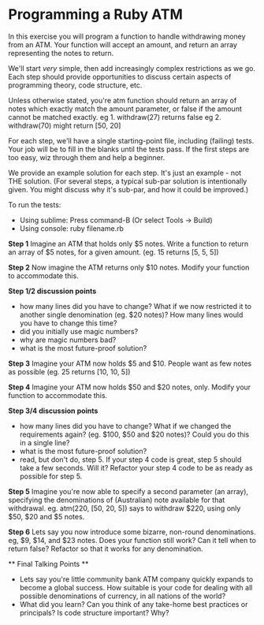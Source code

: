 # Programming a Ruby ATM

In this exercise you will program a function to handle withdrawing money from an ATM. Your function will accept an amount, and return an array representing the notes to return.

We'll start *very* simple, then add increasingly complex restrictions as we go. Each step should provide opportunities to discuss certain aspects of programming theory, code structure, etc.

Unless otherwise stated, you're atm function should return an array of notes which exactly match the amount parameter, or false if the amount cannot be matched exactly.
eg 1. withdraw(27) returns false
eg 2. withdraw(70) might return [50, 20]

For each step, we'll have a single starting-point file, including (failing) tests. Your job will be to fill in the blanks until the tests pass. If the first steps are too easy, wiz through them and help a beginner.

We provide an example solution for each step. It's just an example - not THE solution. (For several steps, a typical sub-par solution is intentionally given. You might discuss why it's sub-par, and how it could be improved.)

To run the tests:

- Using sublime: Press command-B (Or select Tools -> Build)
- Using console: ruby filename.rb


**Step 1** Imagine an ATM that holds only $5 notes. Write a function to return an array of $5 notes, for a given amount. (eg. 15 returns [5, 5, 5])

**Step 2** Now imagine the ATM returns only $10 notes. Modify your function to accommodate this.

**Step 1/2 discussion points**
* how many lines did you have to change? What if we now restricted it to another single denomination (eg. $20 notes)? How many lines would you have to change this time?
* did you initially use magic numbers?
* why are magic numbers bad?
* what is the most future-proof solution?

**Step 3** Imagine your ATM now holds $5 and $10. People want as few notes as possible (eg. 25 returns [10, 10, 5])

**Step 4** Imagine your ATM now holds $50 and $20 notes, only. Modify your function to accommodate this.

**Step 3/4 discussion points**
* how many lines did you have to change? What if we changed the requirements again? (eg. $100, $50 and $20 notes)? Could you do this in a single line?
* what is the most future-proof solution?
* read, but don't do, step 5. If your step 4 code is great, step 5 should take a few seconds. Will it? Refactor your step 4 code to be as ready as possible for step 5.

**Step 5** Imagine you're now able to specify a second parameter (an array), specifying the denominations of (Australian) note available for that withdrawal. eg. atm(220, [50, 20, 5]) says to withdraw $220, using only $50, $20 and $5 notes.

**Step 6** Lets say you now introduce some bizarre, non-round denominations. eg, $9, $14, and $23 notes. Does your function still work? Can it tell when to return false? Refactor so that it works for any denomination.

** Final Talking Points **
* Lets say you're little community bank ATM company quickly expands to become a global success. How suitable is your code for dealing with all possible denominations of currency, in all nations of the world?
* What did you learn? Can you think of any take-home best practices or principals? Is code structure important? Why?
